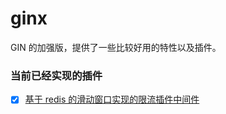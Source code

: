 # ginx
GIN 的加强版，提供了一些比较好用的特性以及插件。

### 当前已经实现的插件
- [x] [基于 redis 的滑动窗口实现的限流插件中间件](./middlewares/ratelimit)